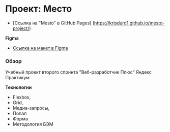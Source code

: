 # Проект: Место
* [Ссылка на "Mesto" в GitHub Pages] (https://krisdurd1.github.io/mesto-project/)

**Figma**

* [Ссылка на макет в Figma](https://www.figma.com/file/2cn9N9jSkmxD84oJik7xL7/JavaScript.-Sprint-4?node-id=0%3A1)


### Обзор

Учебный проект второго спринта "Веб-разработчик Плюс" Яндекс Практикум



**Технологии**

* Flexbox,
* Grid,
* Медиа-запросы,
* Попап
* Форма
* Методология БЭМ
